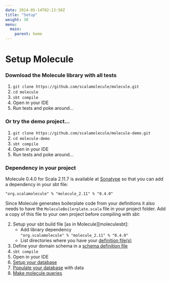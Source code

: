 ```yaml
---
date: 2014-05-14T02:13:50Z
title: "Setup"
weight: 30
menu:
  main:
    parent: home
---
```


# Setup Molecule


### Download the Molecule library with all tests

1. `git clone https://github.com/scalamolecule/molecule.git`
2. `cd molecule`
3. `sbt compile`
4. Open in your IDE
5. Run tests and poke around...


### Or try the demo project...

1. `git clone https://github.com/scalamolecule/molecule-demo.git`
2. `cd molecule-demo`
3. `sbt compile`
4. Open in your IDE
5. Run tests and poke around...


### Dependency in your project

Molecule 0.4.0 for Scala 2.11.7 is available at [Sonatype](https://oss.sonatype.org/content/repositories/releases/com/scalamolecule/molecule_2.11/) so that you can add a dependency in your sbt file:

`"org.scalamolecule" % "molecule_2.11" % "0.4.0"`

Since Molecule generates boilerplate code from your definitions it also needs to have the `MoleculeBoilerplate.scala` file in your project folder. Add a copy of this file to your own project before compiling with sbt:

2. Setup your sbt build file [as in Molecule][moleculesbt]: 
    - Add library dependency<br>
    `"org.scalamolecule" % "molecule_2.11" % "0.4.0"`
    - List directories where you have your [definition file(s)][dbsetup]
3. Define your domain schema in a [schema definition file][schema]
4. `sbt compile`
5. Open in your IDE
6. [Setup your database][dbsetup]
7. [Populate your database][populate] with data
8. [Make molecule queries][tutorial]


[dbsetup]: http://scalamolecule.org/manual/database-setup
[schema]: http://scalamolecule.org/manual/schema-definition
[populate]: http://scalamolecule.org/manual/populate-database
[tutorial]: http://scalamolecule.org/tutorials/seattle